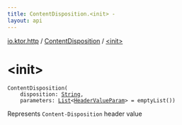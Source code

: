 ```yaml
---
title: ContentDisposition.<init> - 
layout: api
---
```


<div class='api-docs-breadcrumbs'><a href="../index.html">io.ktor.http</a> / <a href="index.html">ContentDisposition</a> / <a href="./-init-.html">&lt;init&gt;</a></div>

# &lt;init&gt;

<div class="signature"><code><span class="identifier">ContentDisposition</span><span class="symbol">(</span><br/>&nbsp;&nbsp;&nbsp;&nbsp;<span class="parameterName" id="io.ktor.http.ContentDisposition$<init>(kotlin.String, kotlin.collections.List((io.ktor.http.HeaderValueParam)))/disposition">disposition</span><span class="symbol">:</span>&nbsp;<a href="https://kotlinlang.org/api/latest/jvm/stdlib/kotlin/-string/index.html"><span class="identifier">String</span></a><span class="symbol">, </span><br/>&nbsp;&nbsp;&nbsp;&nbsp;<span class="parameterName" id="io.ktor.http.ContentDisposition$<init>(kotlin.String, kotlin.collections.List((io.ktor.http.HeaderValueParam)))/parameters">parameters</span><span class="symbol">:</span>&nbsp;<a href="https://kotlinlang.org/api/latest/jvm/stdlib/kotlin.collections/-list/index.html"><span class="identifier">List</span></a><span class="symbol">&lt;</span><a href="../-header-value-param/index.html"><span class="identifier">HeaderValueParam</span></a><span class="symbol">&gt;</span>&nbsp;<span class="symbol">=</span>&nbsp;emptyList()<span class="symbol">)</span></code></div>

Represents <code>Content-Disposition</code> header value

